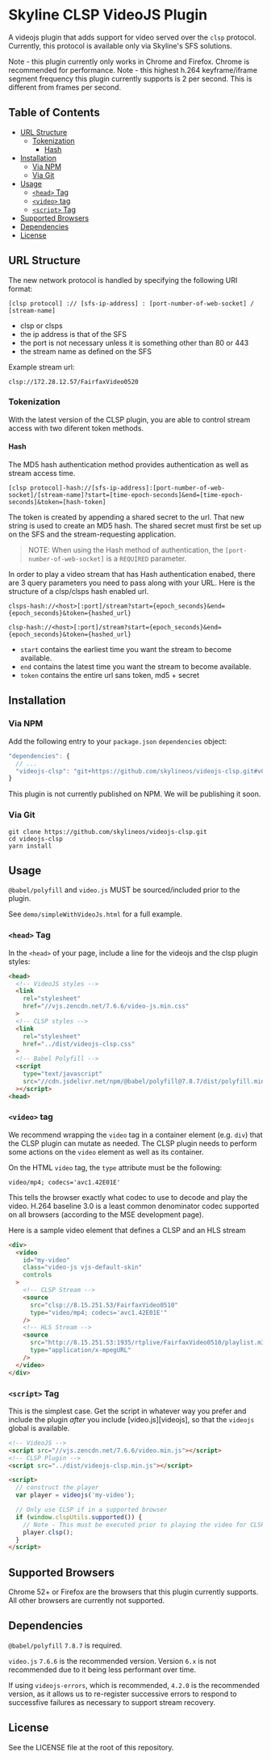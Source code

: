 # Skyline CLSP VideoJS Plugin <!-- omit in toc -->

A videojs plugin that adds support for video served over the `clsp` protocol.
Currently, this protocol is available only via Skyline's SFS solutions.

Note - this plugin currently only works in Chrome and Firefox.  Chrome is recommended for performance.
Note - this highest h.264 keyframe/iframe segment frequency this plugin currently supports is 2 per second.  This is different from frames per second.

## Table of Contents <!-- omit in toc -->

- [URL Structure](#url-structure)
  - [Tokenization](#tokenization)
    - [Hash](#hash)
- [Installation](#installation)
  - [Via NPM](#via-npm)
  - [Via Git](#via-git)
- [Usage](#usage)
  - [`<head>` Tag](#head-tag)
  - [`<video>` tag](#video-tag)
  - [`<script>` Tag](#script-tag)
- [Supported Browsers](#supported-browsers)
- [Dependencies](#dependencies)
- [License](#license)

## URL Structure

The new network protocol is handled by specifying the following URI format:

`[clsp protocol] :// [sfs-ip-address] : [port-number-of-web-socket] / [stream-name]`

* clsp or clsps
* the ip address is that of the SFS
* the port is not necessary unless it is something other than 80 or 443
* the stream name as defined on the SFS

Example stream url:

`clsp://172.28.12.57/FairfaxVideo0520`

### Tokenization

With the latest version of the CLSP plugin, you are able to control stream
access with two diferent token methods.

#### Hash

The MD5 hash authentication method provides authentication as well as stream
access time.

`[clsp protocol]-hash://[sfs-ip-address]:[port-number-of-web-socket]/[stream-name]?start=[time-epoch-seconds]&end=[time-epoch-seconds]&token=[hash-token]`

The token is created by appending a shared secret to the url. That new string is
used to create an MD5 hash. The shared secret must first be set up on the SFS and
the stream-requesting application.

> NOTE: When using the Hash method of authentication, the `[port-number-of-web-socket]` is a `REQUIRED` parameter.

In order to play a video stream that has Hash authentication enabed, there are 3 query parameters you need to pass
along with your URL. Here is the structure of a clsp/clsps hash enabled url.

```
clsps-hash://<host>[:port]/stream?start={epoch_seconds}&end={epoch_seconds}&token={hashed_url}

clsp-hash://<host>[:port]/stream?start={epoch_seconds}&end={epoch_seconds}&token={hashed_url}
```

- `start` contains the earliest time you want the stream to become available.
- `end` contains the latest time you want the stream to become available.
- `token` contains the entire url sans token, md5 + secret

## Installation

### Via NPM

Add the following entry to your `package.json` `dependencies` object:

```javascript
"dependencies": {
  // ...
  "videojs-clsp": "git+https://github.com/skylineos/videojs-clsp.git#v0.15.0",
}
```

This plugin is not currently published on NPM.  We will be publishing it soon.


### Via Git

```
git clone https://github.com/skylineos/videojs-clsp.git
cd videojs-clsp
yarn install
```

## Usage

`@babel/polyfill` and `video.js` MUST be sourced/included prior to the plugin.

See `demo/simpleWithVideoJs.html` for a full example.

### `<head>` Tag

In the `<head>` of your page, include a line for the videojs and the clsp plugin styles:

```html
<head>
  <!-- VideoJS styles -->
  <link
    rel="stylesheet"
    href="//vjs.zencdn.net/7.6.6/video-js.min.css"
  >
  <!-- CLSP styles -->
  <link
    rel="stylesheet"
    href="../dist/videojs-clsp.css"
  >
  <!-- Babel Polyfill -->
  <script
    type="text/javascript"
    src="//cdn.jsdelivr.net/npm/@babel/polyfill@7.8.7/dist/polyfill.min.js"
  ></script>
<head>
```


### `<video>` tag

We recommend wrapping the `video` tag in a container element (e.g. `div`) that
the CLSP plugin can mutate as needed.  The CLSP plugin needs to perform some
actions on the `video` element as well as its container.

On the HTML `video` tag, the `type` attribute must be the following:

`video/mp4; codecs='avc1.42E01E'`

This tells the browser exactly what codec to use to decode and play the video.
H.264 baseline 3.0 is a least common denominator codec supported on all browsers
(according to the MSE development page).

Here is a sample video element that defines a CLSP and an HLS stream

```html
<div>
  <video
    id="my-video"
    class="video-js vjs-default-skin"
    controls
  >
    <!-- CLSP Stream -->
    <source
      src="clsp://8.15.251.53/FairfaxVideo0510"
      type="video/mp4; codecs='avc1.42E01E'"
    />
    <!-- HLS Stream -->
    <source
      src="http://8.15.251.53:1935/rtplive/FairfaxVideo0510/playlist.m3u8"
      type="application/x-mpegURL"
    />
  </video>
</div>
```


### `<script>` Tag

This is the simplest case. Get the script in whatever way you prefer and include the plugin _after_ you include [video.js][videojs], so that the `videojs` global is available.

```html
<!-- VideoJS -->
<script src="//vjs.zencdn.net/7.6.6/video.min.js"></script>
<!-- CLSP Plugin -->
<script src="../dist/videojs-clsp.min.js"></script>

<script>
  // construct the player
  var player = videojs('my-video');

  // Only use CLSP if in a supported browser
  if (window.clspUtils.supported()) {
    // Note - This must be executed prior to playing the video for CLSP streams
    player.clsp();
  }
</script>
```

## Supported Browsers

Chrome 52+ or Firefox are the browsers that this plugin currently supports.  All other browsers are currently not supported.


## Dependencies

`@babel/polyfill` `7.8.7` is required.

`video.js` `7.6.6` is the recommended version.  Version `6.x` is not recommended due to it being less performant over time.

If using `videojs-errors`, which is recommended, `4.2.0` is the recommended version, as it allows us to re-register successive errors to respond to successfive failures as necessary to support stream recovery.


## License

See the LICENSE file at the root of this repository.
